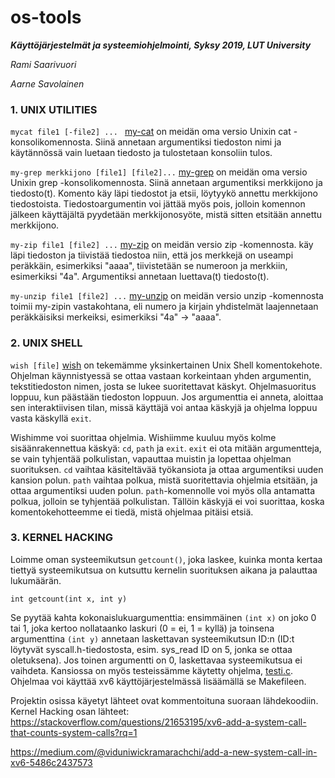 # os-tools
***Käyttöjärjestelmät ja systeemiohjelmointi, Syksy 2019, LUT University***

*Rami Saarivuori*

*Aarne Savolainen*

### 1. UNIX UTILITIES

`mycat file1 [-file2] ... `
 [my-cat](my-cat.c) on meidän oma versio Unixin cat -konsolikomennosta. Siinä annetaan argumentiksi tiedoston nimi ja käytännössä vain luetaan tiedosto ja tulostetaan konsoliin tulos.

`my-grep merkkijono [file1] [file2]...`
 [my-grep](my-grep.c) on meidän oma versio Unixin grep -konsolikomennosta. Siinä annetaan argumentiksi merkkijono ja tiedosto(t). Komento käy läpi tiedostot ja etsii, löytyykö annettu merkkijono tiedostoista. Tiedostoargumentin voi jättää myös pois, jolloin komennon jälkeen käyttäjältä pyydetään merkkijonosyöte, mistä sitten etsitään annettu merkkijono.

`my-zip file1 [file2] ...`
 [my-zip](my-zip.c) on meidän versio zip -komennosta. käy läpi tiedoston ja tiivistää tiedostoa niin, että jos merkkejä on useampi peräkkäin, esimerkiksi "aaaa", tiivistetään se numeroon ja merkkiin, esimerkiksi "4a". Argumentiksi annetaan luettava(t) tiedosto(t).
 
`my-unzip file1 [file2] ...`
 [my-unzip](my-unzip.c) on meidän versio unzip -komennosta toimii my-zipin vastakohtana, eli numero ja kirjain yhdistelmät laajennetaan peräkkäisiksi merkeiksi, esimerkiksi "4a" -> "aaaa".
 

### 2. UNIX SHELL

`wish [file]`
[wish](wish.c) on tekemämme yksinkertainen Unix Shell komentokehote. Ohjelman käynnistyessä se ottaa vastaan korkeintaan yhden argumentin, tekstitiedoston nimen, josta se lukee suoritettavat käskyt. Ohjelmasuoritus loppuu, kun päästään tiedoston loppuun. Jos argumenttia ei anneta, aloittaa sen interaktiivisen tilan, missä käyttäjä voi antaa käskyjä ja ohjelma loppuu vasta käskyllä `exit`.

Wishimme voi suorittaa ohjelmia. Wishiimme kuuluu myös kolme sisäänrakennettua käskyä: `cd`, `path` ja `exit`. 
`exit` ei ota mitään argumentteja, se vain tyhjentää polkulistan, vapauttaa muistin ja lopettaa ohjelman suorituksen. 
`cd` vaihtaa käsiteltävää työkansiota ja ottaa argumentiksi uuden kansion polun. 
`path` vaihtaa polkua, mistä suoritettavia ohjelmia etsitään, ja ottaa argumentiksi uuden polun. `path`-komennolle voi myös olla antamatta polkua, jolloin se tyhjentää polkulistan. Tällöin käskyjä ei voi suorittaa, koska komentokehotteemme ei tiedä, mistä ohjelmaa pitäisi etsiä.

### 3. KERNEL HACKING

Loimme oman systeemikutsun `getcount()`, joka laskee, kuinka monta kertaa tiettyä systeemikutsua on kutsuttu kernelin suorituksen aikana ja palauttaa lukumäärän. 

`int getcount(int x, int y)`

Se pyytää kahta kokonaislukuargumenttia: ensimmäinen `(int x)` on joko 0 tai 1, joka kertoo nollataanko laskuri (0 = ei, 1 = kyllä) ja toinsena argumenttina `(int y)` annetaan laskettavan systeemikutsun ID:n (ID:t löytyvät syscall.h-tiedostosta, esim. sys_read ID on 5, jonka se ottaa oletuksena). Jos toinen argumentti on 0, laskettavaa systeemikutsua ei vaihdeta.
Kansiossa on myös testeissämme käytetty ohjelma, [testi.c](xv6-sys/testi.c). Ohjelmaa voi käyttää xv6 käyttöjärjestelmässä lisäämällä se Makefileen.

Projektin osissa käyetyt lähteet ovat kommentoituna suoraan lähdekoodiin.
Kernel Hacking osan lähteet:
https://stackoverflow.com/questions/21653195/xv6-add-a-system-call-that-counts-system-calls?rq=1

https://medium.com/@viduniwickramarachchi/add-a-new-system-call-in-xv6-5486c2437573
